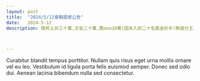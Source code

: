 ```yaml
---
layout: post
title:  "2024/5/12會戰獎懲公告"
date:   2024-5-12
description: 傑邦上兵三十萬,文盲二十萬,酷ano10萬(因未入前二十名獎金折半)無搶分王及出手王,傑邦上兵斷線1次(負分政策免罰)



---
```


<p class="intro"><span class="dropcap">C</span>urabitur blandit tempus porttitor. Nullam quis risus eget urna mollis ornare vel eu leo. Vestibulum id ligula porta felis euismod semper. Donec sed odio dui. Aenean lacinia bibendum nulla sed consectetur.</p>
